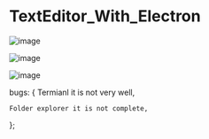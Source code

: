 # TextEditor_With_Electron

![image](https://user-images.githubusercontent.com/74311184/122649628-e29ebd00-d143-11eb-8039-a84b6c405b13.png)

![image](https://user-images.githubusercontent.com/74311184/122649631-e7637100-d143-11eb-9f09-ca6e464a5bca.png)

![image](https://user-images.githubusercontent.com/74311184/122649744-9d2ebf80-d144-11eb-8121-f39ba3056d7c.png)

bugs: {
    Termianl it is not very well,

    Folder explorer it is not complete,
};
